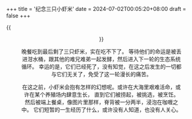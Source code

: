 +++
title = '纪念三只小虾米'
date = 2024-07-02T00:05:20+08:00
draft = false
+++

{{<figure src="/images/shrimps.jpg" height=300 align=center >}}

晚餐吃到最后剩了三只虾米，实在吃不下了。
等待他们的命运是被丢进泔水桶，跟其他的难兄难弟一起发酵，然后进入下一轮的生态系统循环。
幸运的是，它们已经死了，没有知觉，在这之后发生的一切都与它们无关了，免受了这一轮漫长的痛苦。

在这之前，小虾米会抱有怎样的幻想呢。或许在大海里艰难活命，或许在某个养殖场内肆意生长，
直到它们被捞起，被挑选，被烹饪。
然后被端上餐桌，像图片里那样，脊背被一分两半，浸泡在咖喱之中。
它们短暂的一生经历了什么，或许没有人知道，也没有人关心。